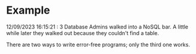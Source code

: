 # Example

<!-- replace-with-date starts -->
12/09/2023 16:15:21 : 3 Database Admins walked into a NoSQL bar. A little while later they walked out because they couldn't find a table.
<!-- replace-with-date ends -->

<!-- replace-with-joke starts -->
There are two ways to write error-free programs; only the third one works.
<!-- replace-with-joke ends -->